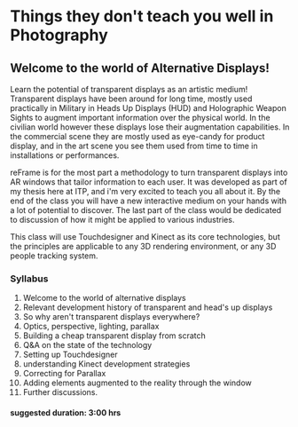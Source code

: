 # Things they don't teach you well in Photography


## Welcome to the world of Alternative Displays!

Learn the potential of transparent displays as an artistic medium! Transparent displays have been around for long time, mostly used practically in Military in Heads Up Displays (HUD) and Holographic Weapon Sights to augment important information over the physical world. In the civilian world however these displays lose their augmentation capabilities. In the commercial scene they are mostly used as eye-candy for product display, and in the art scene you see them used from time to time in installations or performances.

reFrame is for the most part a methodology to turn transparent displays into AR windows that tailor information to each user. It was developed as part of my thesis here at ITP, and i'm very excited to teach you all about it. By the end of the class you will have a new interactive medium on your hands with a lot of potential to discover. The last part of the class would be dedicated to discussion of how it might be applied to various industries.

This class will use Touchdesigner and Kinect as its core technologies, but the principles are applicable to any 3D rendering environment, or any 3D people tracking system. 

### Syllabus

1. Welcome to the world of alternative displays
2. Relevant development history of transparent and head's up displays
3. So why aren't transparent displays everywhere?
4. Optics, perspective, lighting, parallax
5. Building a cheap transparent display from scratch
6. Q&A on the state of the technology
7. Setting up Touchdesigner
8. understanding Kinect development strategies
9. Correcting for Parallax
10. Adding elements augmented to the reality through the window
11. Further discussions.


#### suggested duration: 3:00 hrs
